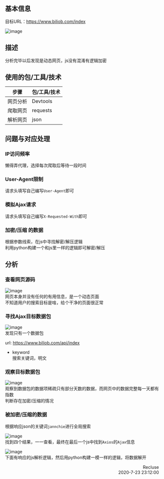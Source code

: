 ## 基本信息  
目标URL：https://www.biliob.com/index  
<!-- ![](info/../info_res/browser_preview.png)   -->
![image](https://i.loli.net/2020/08/18/rY3N6gdO1WQfnTe.png)  


## 描述  
分析完毕以后发现是动态网页，js没有混淆有逻辑加密  

## 使用的包/工具/技术  
|步骤|包/工具/技术|
|--|--|
|网页分析|Devtools|
|爬取网页|requests|
|解析网页|json|

## 问题与对应处理  
### IP访问频率  
懒得弄代理，选择每次爬取后等待一段时间  
### User-Agent限制  
请求头填写自己编写`User-Agent`即可  
### 模拟Ajax请求  
请求头填写自己编写`X-Requested-With`即可  
### 加密/压缩 的数据
根据参数线索，在js中寻找解密/解压逻辑  
利用python构建一个和js里一样的逻辑即可解密/解压  

## 分析  

### 查看网页源码  
<!-- ![](info_res/html_source.png)   -->
![image](https://i.loli.net/2020/08/18/jwLhyi7NpXrzHtO.png)  
网页本身并没有任何的有用信息，是一个动态页面  
不知道用户的搜索目标是啥，给个干净的页面很正常  

### 寻找Ajax目标数据包  
<!-- ![](info_res/Ajax_head.png)   -->
![image](https://i.loli.net/2020/08/18/nMfJB3vIHdmlrEC.png)  
发现只有一个数据包  

url: https://www.biliob.com/api/index  
* keyword  
搜索关键词，明文  

### 观察目标数据包  
<!-- ![](info_res/fake_data.png)   -->
![image](https://i.loli.net/2020/08/18/gGIBCyhDL7zk2pe.png)  
观察到数据包的数据项稀疏只有部分天数的数据，而网页中的数据完整每一天都有指数  
判断存在加密/压缩的情况  

### 被加密/压缩的数据  
根据响应json的关键词`jannchie`进行全局搜索  
<!-- ![](info_res/serch_jannchie.png)   -->
![image](https://i.loli.net/2020/08/18/24s3WLgq7RhSMjp.png)  
找到四个结果，一一查看，最终在最后一个js中找到`Axios`的`Ajax`信息  

<!-- ![](info_res/Ajax_source.png)   -->
![image](https://i.loli.net/2020/08/18/wBdzncxRuAo7eG4.png)  
下面有响应的js解析逻辑，然后用python构建一模一样的逻辑，将数据解开  

<p style="text-align:right">Recluse<br>2020-7-23 23:12:00 </p>